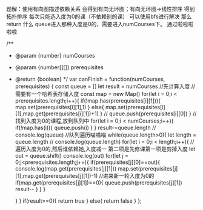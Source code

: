 题解：使用有向图描述依赖关系
会得到有向无环图；有向无环图->线性排序 得到拓扑排序
每次只能选入度为0的课（不依赖别的课）
可以使用bfs进行解决
那么return 什么
queue进入那种入度是0的，需要进入numCourses下。
通过啦啦啦啦啦

/**
 * @param {number} numCourses
 * @param {number[][]} prerequisites
 * @return {boolean}
 */
var canFinish = function(numCourses, prerequisites) {
const queue = []
let result = numCourses
//先计算入度
//需要有一个哈希表存储入度
const map = new Map()
for(let i = 0;i < prerequisites.length;i++){
    if(!map.has(prerequisites[i][1])){
        map.set(prerequisites[i][1],1)
    }
    else{
        map.set(prerequisites[i][1],map.get(prerequisites[i][1])+1)
    }
    // queue.push(prerequisites[i][0])
}
//找到入度为0的课程,放到队列中
for(let i = 0;i < numCourses;i++){
    if(!map.has(i)){
        queue.push(i)
    }
}
result-=queue.length
// console.log(queue)
//队列遍历喵喵喵
while(queue.length>0){
    let length = queue.length
    // console.log(queue.length)
    for(let i = 0;i < length;i++){
        //遍历入度为0的,然后谁依赖她,入度减一 第二项是先修课第一项是剪掉入度
        let out = queue.shift()
        console.log(out)
        for(let j = 0;j<prerequisites.length;j++){
            if(prerequisites[j][0]==out){
                console.log(map.get(prerequisites[j][1]))
                map.set(prerequisites[j][1],map.get(prerequisites[j][1])-1)
                //进来新一轮入度为0的
                if(map.get(prerequisites[j][1])==0){
                    queue.push(prerequisites[j][1])
                    result--
                }
            }
        }

    }
}
if(result==0){
    return true
}
else{
    return false
}
};